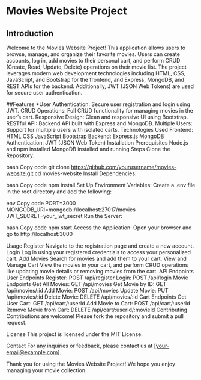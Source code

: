 # Movies Website Project
## Introduction
Welcome to the Movies Website Project! This application allows users to browse, manage, and organize their favorite movies. Users can create accounts, log in, add movies to their personal cart, and perform CRUD (Create, Read, Update, Delete) operations on their movie list. The project leverages modern web development technologies including HTML, CSS, JavaScript, and Bootstrap for the frontend, and Express, MongoDB, and REST APIs for the backend. Additionally, JWT (JSON Web Tokens) are used for secure user authentication.

##Features
 *User Authentication: Secure user registration and login using JWT.
CRUD Operations: Full CRUD functionality for managing movies in the user’s cart.
Responsive Design: Clean and responsive UI using Bootstrap.
RESTful API: Backend API built with Express and MongoDB.
Multiple Users: Support for multiple users with isolated carts.
Technologies Used
Frontend:
HTML
CSS
JavaScript
Bootstrap
Backend:
Express.js
MongoDB
Authentication:
JWT (JSON Web Token)
Installation
Prerequisites
Node.js and npm installed
MongoDB installed and running
Steps
Clone the Repository:

bash
Copy code
git clone https://github.com/yourusername/movies-website.git
cd movies-website
Install Dependencies:

bash
Copy code
npm install
Set Up Environment Variables:
Create a .env file in the root directory and add the following:

env
Copy code
PORT=3000
MONGODB_URI=mongodb://localhost:27017/movies
JWT_SECRET=your_jwt_secret
Run the Server:

bash
Copy code
npm start
Access the Application:
Open your browser and go to http://localhost:3000

Usage
Register
Navigate to the registration page and create a new account.
Login
Log in using your registered credentials to access your personalized cart.
Add Movies
Search for movies and add them to your cart.
View and Manage Cart
View the movies in your cart, and perform CRUD operations like updating movie details or removing movies from the cart.
API Endpoints
User Endpoints
Register: POST /api/register
Login: POST /api/login
Movie Endpoints
Get All Movies: GET /api/movies
Get Movie by ID: GET /api/movies/:id
Add Movie: POST /api/movies
Update Movie: PUT /api/movies/:id
Delete Movie: DELETE /api/movies/:id
Cart Endpoints
Get User Cart: GET /api/cart/:userId
Add Movie to Cart: POST /api/cart/:userId
Remove Movie from Cart: DELETE /api/cart/:userId/:movieId
Contributing
Contributions are welcome! Please fork the repository and submit a pull request.

License
This project is licensed under the MIT License.

Contact
For any inquiries or feedback, please contact us at [your-email@example.com].

Thank you for using the Movies Website Project! We hope you enjoy managing your movie collection.

